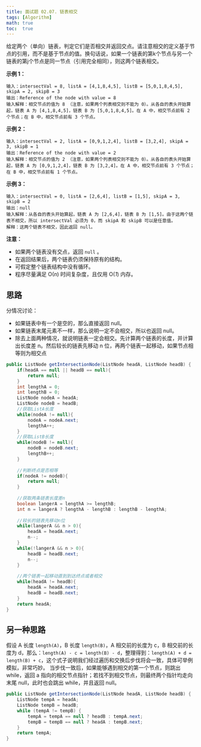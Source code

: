 ```yaml
---
title: 面试题 02.07. 链表相交
tags: [Algorithm]
math: true
toc:  true
---
```


给定两个（单向）链表，判定它们是否相交并返回交点。请注意相交的定义基于节点的引用，而不是基于节点的值。换句话说，如果一个链表的第k个节点与另一个链表的第j个节点是同一节点（引用完全相同），则这两个链表相交。

**示例 1：**

```
输入：intersectVal = 8, listA = [4,1,8,4,5], listB = [5,0,1,8,4,5], skipA = 2, skipB = 3
输出：Reference of the node with value = 8
输入解释：相交节点的值为 8 （注意，如果两个列表相交则不能为 0）。从各自的表头开始算起，链表 A 为 [4,1,8,4,5]，链表 B 为 [5,0,1,8,4,5]。在 A 中，相交节点前有 2 个节点；在 B 中，相交节点前有 3 个节点。
```

**示例 2：**

```
输入：intersectVal = 2, listA = [0,9,1,2,4], listB = [3,2,4], skipA = 3, skipB = 1
输出：Reference of the node with value = 2
输入解释：相交节点的值为 2 （注意，如果两个列表相交则不能为 0）。从各自的表头开始算起，链表 A 为 [0,9,1,2,4]，链表 B 为 [3,2,4]。在 A 中，相交节点前有 3 个节点；在 B 中，相交节点前有 1 个节点。
```

**示例 3：**

```
输入：intersectVal = 0, listA = [2,6,4], listB = [1,5], skipA = 3, skipB = 2
输出：null
输入解释：从各自的表头开始算起，链表 A 为 [2,6,4]，链表 B 为 [1,5]。由于这两个链表不相交，所以 intersectVal 必须为 0，而 skipA 和 skipB 可以是任意值。
解释：这两个链表不相交，因此返回 null。
```

**注意：**

- 如果两个链表没有交点，返回 `null` 。
- 在返回结果后，两个链表仍须保持原有的结构。
- 可假定整个链表结构中没有循环。
- 程序尽量满足 O(*n*) 时间复杂度，且仅用 O(*1*) 内存。

## 思路

分情况讨论：

- 如果链表中有一个是空的，那么直接返回 null。
- 如果链表末尾元素不一样，那么说明一定不会相交，所以也返回 null。
- 除去上面两种情况，就说明链表一定会相交。先计算两个链表的长度，并计算出长度差 n。然后较长的链表先移动 n 位，再两个链表一起移动，如果节点相等则为相交点

```java
public ListNode getIntersectionNode(ListNode headA, ListNode headB) {
    if(headA == null || headB == null){
        return null;
    }
    int lengthA = 0;
    int lengthB = 0;
    ListNode nodeA = headA;
    ListNode nodeB = headB;
    //获取ListA长度
    while(nodeA != null){
        nodeA = nodeA.next;
        lengthA++;
    }
    //获取ListB长度
    while(nodeB != null){
        nodeB = nodeB.next;
        lengthB++;
    }
    
    //判断终点是否相等
    if(nodeA != nodeB){
        return null;
    }
    
    //获取两条链表长度差n
    boolean langerA = lengthA >= lengthB;
    int n = langerA ? lengthA - lengthB : lengthB - lengthA;
    
    //较长的链表先移动n位
    while(langerA && n > 0){
        headA = headA.next;
        n--;
    }
    while(!langerA && n > 0){
        headB = headB.next;
        n--;
    }
    
    //两个链表一起移动直到到达终点或者相交
    while(headA != headB){
        headA = headA.next;
        headB = headB.next;
    }
    return headA;
}
```

## 另一种思路

假设 A 长度 `length(A)`，B 长度 `length(B)`，A 相交前的长度为 c，B 相交前的长度为 d，那么：`length(A) - c = length(B) - d`，整理得到：`length(A) + d = length(B) + c`，这个式子说明我们经过遍历和交换后步伐将会一致，具体可举例模拟，非常巧妙。
当步伐一致后，如果能够遇到相交的第一个节点，则跳出 while，返回 a 指向的相交节点指针；若找不到相交节点，则最终两个指针均走向末尾 null，此时也会跳出 while，并且返回 null。

```java
public ListNode getIntersectionNode(ListNode headA, ListNode headB) {
    ListNode tempA = headA;
    ListNode tempB = headB;
    while (tempA != tempB) {
        tempA = tempA == null ? headB : tempA.next;
        tempB = tempB == null ? headA : tempB.next;
    }
    return tempA;
}
```

